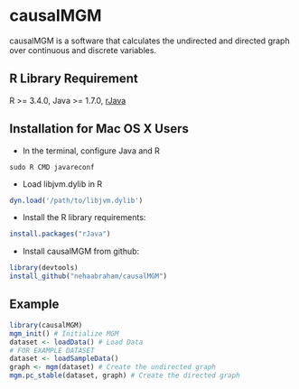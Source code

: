 # causalMGM
causalMGM is a software that calculates the undirected and directed graph over continuous and discrete variables.

## R Library Requirement
R >= 3.4.0,
Java >= 1.7.0,
[rJava](https://cran.r-project.org/web/packages/rJava/index.html)

## Installation for Mac OS X Users
- In the terminal, configure Java and R
```
sudo R CMD javareconf
```
- Load libjvm.dylib in R
```R
dyn.load('/path/to/libjvm.dylib')
```
- Install the R library requirements:
```R
install.packages("rJava")
```
- Install causalMGM from github:

```R
library(devtools)
install_github("nehaabraham/causalMGM")
```

## Example
```R
library(causalMGM)
mgm_init() # Initialize MGM
dataset <- loadData() # Load Data
# FOR EXAMPLE DATASET 
dataset <- loadSampleData()
graph <- mgm(dataset) # Create the undirected graph
mgm.pc_stable(dataset, graph) # Create the directed graph
```

